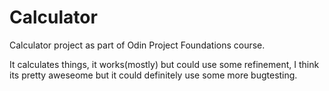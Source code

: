 # Calculator
Calculator project as part of Odin Project Foundations course.


It calculates things, it works(mostly) but could use some refinement, I think its pretty aweseome but it could definitely use some more bugtesting.